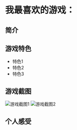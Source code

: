 # 我最喜欢的游戏：

## 简介


## 游戏特色
- 特色1
- 特色2
- 特色3

## 游戏截图
![游戏截图1](https://url-to-image1)
![游戏截图2](https://url-to-image2)

## 个人感受
